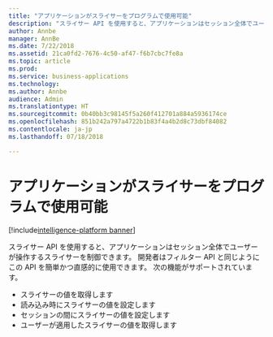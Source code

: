 ```yaml
---
title: "アプリケーションがスライサーをプログラムで使用可能"
description: "スライサー API を使用すると、アプリケーションはセッション全体でユーザーが操作するスライサーを制御できます。"
author: Annbe
manager: AnnBe
ms.date: 7/22/2018
ms.assetid: 21ca0fd2-7676-4c50-af47-f6b7cbc7fe8a
ms.topic: article
ms.prod: 
ms.service: business-applications
ms.technology: 
ms.author: Annbe
audience: Admin
ms.translationtype: HT
ms.sourcegitcommit: 0b40bb3c98145f5a260f412701a884a5936174ce
ms.openlocfilehash: 851b242a797a4722b1b83f4a4b2d8c73dbf84082
ms.contentlocale: ja-jp
ms.lasthandoff: 07/18/2018

---
```

#  <a name="enable-an-application-to-programmatically-use-slicers"></a>アプリケーションがスライサーをプログラムで使用可能

[!include[intelligence-platform banner](../../includes/intelligence-platform.md)]



スライサー API を使用すると、アプリケーションはセッション全体でユーザーが操作するスライサーを制御できます。 開発者はフィルター API と同じようにこの API を簡単かつ直感的に使用できます。 次の機能がサポートされています。

-   スライサーの値を取得します
-   読み込み時にスライサーの値を設定します
-   セッションの間にスライサーの値を設定します
-   ユーザーが適用したスライサーの値を取得します

